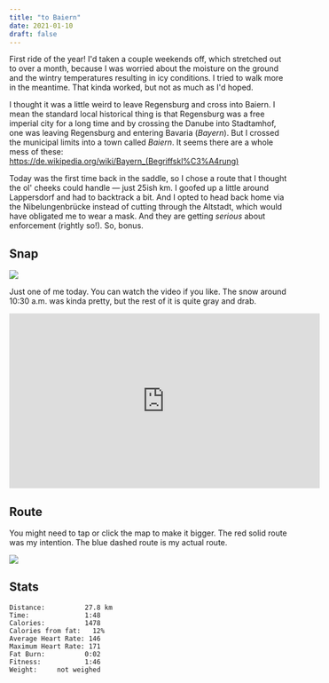 ```yaml
---
title: "to Baiern"
date: 2021-01-10
draft: false
---
```


First ride of the year!  I'd taken a couple weekends off, which stretched out
to over a month, because I was worried about the moisture on the ground and the
wintry temperatures resulting in icy conditions.  I tried to walk more in
the meantime.  That kinda worked, but not as much as I'd hoped.  

I thought it was a little weird to leave Regensburg and cross into Baiern.  I mean the standard local historical thing is that Regensburg was a free imperial city for a long time and by crossing the Danube into Stadtamhof, one was leaving Regensburg and entering Bavaria (*Bayern*).  But I crossed the municipal limits into a town called *Baiern*.  It seems there are a whole mess of these:  <a href="https://de.wikipedia.org/wiki/Bayern_(Begriffskl%C3%A4rung)">https://de.wikipedia.org/wiki/Bayern_(Begriffskl%C3%A4rung)</a>

Today was the first time back in the saddle, so I chose a route that I thought
the ol' cheeks could handle &mdash; just 25ish km.  I goofed up a little around
Lappersdorf and had to backtrack a bit.  And I opted to head back home via the
Nibelungenbrücke instead of cutting through the Altstadt, which would have
obligated me to wear a mask.  And they are getting *serious* about enforcement
(rightly so!).  So, bonus.


## Snap

![](/IMG_20210110_100234711.jpg)  

Just one of me today.  You can watch the video if you like.  The snow around 10:30 a.m. was kinda pretty, but the rest of it is quite gray and drab.

<iframe width="560" height="315" src="https://www.youtube.com/embed/lFMDQ9AC04I" frameborder="0" allow="accelerometer; autoplay; clipboard-write; encrypted-media; gyroscope; picture-in-picture" allowfullscreen></iframe>


## Route
You might need to tap or click the map to make it bigger.  The red solid route was my intention.  The blue dashed route is my actual route.  

[![](/20210110.jpg)](/20210110.jpg)


## Stats

```
Distance:          27.8 km 
Time:              1:48
Calories:          1478
Calories from fat:   12%
Average Heart Rate: 146
Maximum Heart Rate: 171
Fat Burn:          0:02
Fitness:           1:46
Weight:     not weighed
```
